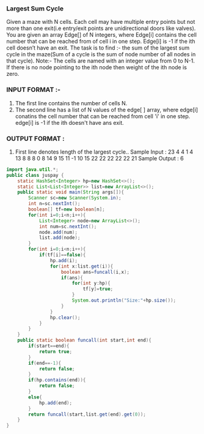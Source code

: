 ### Largest Sum Cycle
Given a maze with N cells. Each cell may have multiple entry points but not more than one
exit(i.e entry/exit points are unidirectional doors like valves).
You are given an array Edge[] of N integers, where Edge[i] contains the cell number that can be
reached from of cell i in one step. Edge[i] is -1 if the ith cell doesn’t have an exit.
The task is to find :- the sum of the largest sum cycle in the maze(Sum of a cycle is the sum of node
number of all nodes in that cycle).
Note:- The cells are named with an integer value from 0 to N-1. If there is no node pointing to the ith
node then weight of the ith node is zero.
### INPUT FORMAT :-
1. The first line contains the number of cells N.
2. The second line has a list of N values of the edge[ ] array, where edge[i] conatins the cell
number that can be reached from cell 'i' in one step. edge[i] is -1 if the ith doesn't have ans
exit.
### OUTPUT FORMAT :
1. First line denotes length of the largest cycle..
Sample Input :
23
4 4 1 4 13 8 8 8 0 8 14 9 15 11 -1 10 15 22 22 22 22 22 21
Sample Output :
6
``` java
import java.util.*;
public class juspay {
    static HashSet<Integer> hp=new HashSet<>();
    static List<List<Integer>> list=new ArrayList<>();
    public static void main(String args[]){
        Scanner sc=new Scanner(System.in);
        int n=sc.nextInt();
        boolean[] tf=new boolean[n];
        for(int i=0;i<n;i++){
            List<Integer> node=new ArrayList<>();
            int num=sc.nextInt();
            node.add(num);
            list.add(node);
        }
        for(int i=0;i<n;i++){
            if(tf[i]==false){
                hp.add(i);
                for(int x:list.get(i)){
                    boolean ans=funcall(i,x);
                    if(ans){
                        for(int y:hp){
                            tf[y]=true;
                        }
                        System.out.println("Size:"+hp.size());
                    }
                }
                hp.clear(); 
            }           
        }
    }
    public static boolean funcall(int start,int end){
        if(start==end){
            return true;
        }
        if(end==-1){
            return false;
        }
        if(hp.contains(end)){
            return false;
        }
        else{
            hp.add(end);
        }
        return funcall(start,list.get(end).get(0));
    }
}

```

